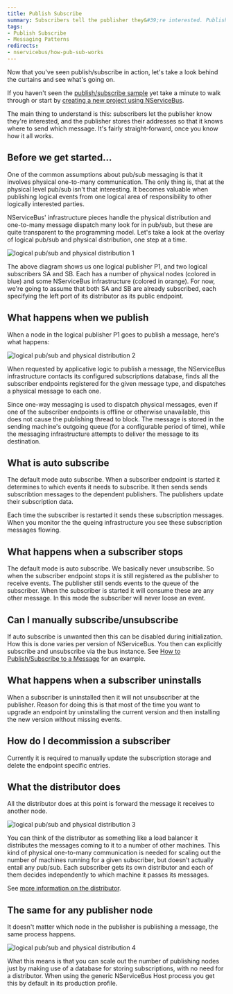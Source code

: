 ```yaml
---
title: Publish Subscribe
summary: Subscribers tell the publisher they&#39;re interested. Publishers store addresses for sending messages.
tags:
- Publish Subscribe
- Messaging Patterns
redirects:
- nservicebus/how-pub-sub-works
---
```


Now that you've seen publish/subscribe in action, let's take a look behind the curtains and see what's going on.

If you haven't seen the [publish/subscribe sample](/samples/pubsub/) yet take a minute to walk through or start by [creating a new project using NServiceBus](/samples/step-by-step/).

The main thing to understand is this: subscribers let the publisher know they're interested, and the publisher stores their addresses so that it knows where to send which message. It's fairly straight-forward, once you know how it all works.

## Before we get started...

One of the common assumptions about pub/sub messaging is that it involves physical one-to-many communication. The only thing is, that at the physical level pub/sub isn't that interesting. It becomes valuable when publishing logical events from one logical area of responsibility to other logically interested parties.

NServiceBus' infrastructure pieces handle the physical distribution and one-to-many message dispatch many look for in pub/sub, but these are quite transparent to the programming model. Let's take a look at the overlay of logical pub/sub and physical distribution, one step at a time.

![logical pub/sub and physical distribution 1](nservicebus-pubsub-1.png)

The above diagram shows us one logical publisher P1, and two logical subscribers SA and SB. Each has a number of physical nodes (colored in blue) and some NServiceBus infrastructure (colored in orange). For now, we're going to assume that both SA and SB are already subscribed, each specifying the left port of its distributor as its public endpoint.

## What happens when we publish

When a node in the logical publisher P1 goes to publish a message, here's what happens:

![logical pub/sub and physical distribution 2](nservicebus-pubsub-2.png)

When requested by applicative logic to publish a message, the NServiceBus infrastructure contacts its configured subscriptions database, finds all the subscriber endpoints registered for the given message type, and dispatches a physical message to each one.

Since one-way messaging is used to dispatch physical messages, even if one of the subscriber endpoints is offline or otherwise unavailable, this does not cause the publishing thread to block. The message is stored in the sending machine's outgoing queue (for a configurable period of time), while the messaging infrastructure attempts to deliver the message to its destination.

## What is auto subscribe

The default mode auto subscribe. When a subscriber endpoint is started it determines to which events it needs to subscribe. It then sends sends subscribtion messages to the dependent publishers. The publishers update their subscription data.

Each time the subscriber is restarted it sends these subscription messages. When you monitor the the queing infrastructure you see these subscription messages flowing.

## What happens when a subscriber stops

The default mode is auto subscribe. We basically never unsubscribe. So when the subscriber endpoint stops it is still registered as the publisher to receive events. The publisher still sends events to the queue of the subscriber. When the subscriber is started it will consume these are any other message. In this mode the subscriber will never loose an event.

## Can I manually subscribe/unsubscribe

If auto subscribe is unwanted then this can be disabled during initialization. How this is done varies per version of NServiceBus. You then can explicitly subscribe and unsubscribe via the bus instance. See [How to Publish/Subscribe to a Message](how-to-pub-sub) for an example.


## What happens when a subscriber uninstalls

When a subscriber is uninstalled then it will not unsubscriber at the publisher. Reason for doing this is that most of the time you want to upgrade an endpoint by uninstalling the current version and then installing the new version without missing events.

## How do I decommission a subscriber

Currently it is required to manually update the subscription storage and delete the endpoint specific entries.

## What the distributor does

All the distributor does at this point is forward the message it receives to another node.

![logical pub/sub and physical distribution 3](nservicebus-pubsub-3.png)

You can think of the distributor as something like a load balancer it distributes the messages coming to it to a number of other machines. This kind of physical one-to-many communication is needed for scaling out the number of machines running for a given subscriber, but doesn't actually entail any pub/sub. Each subscriber gets its own distributor and each of them decides independently to which machine it passes its messages.

See [more information on the distributor](/nservicebus/scalability-and-ha/distributor/).

## The same for any publisher node

It doesn't matter which node in the publisher is publishing a message, the same process happens.

![logical pub/sub and physical distribution 4](nservicebus-pubsub-4.png)

What this means is that you can scale out the number of publishing nodes just by making use of a database for storing subscriptions, with no need for a distributor. When using the generic NServiceBus Host process you get this by default in its production profile.

